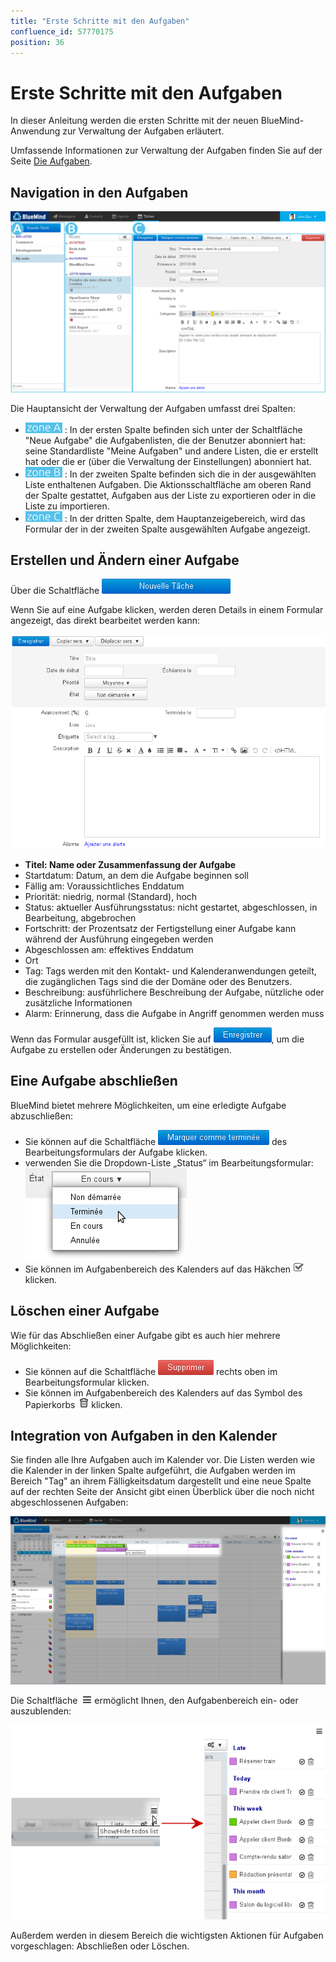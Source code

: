 ```yaml
---
title: "Erste Schritte mit den Aufgaben"
confluence_id: 57770175
position: 36
---
```

# Erste Schritte mit den Aufgaben


In dieser Anleitung werden die ersten Schritte mit der neuen BlueMind-Anwendung zur Verwaltung der Aufgaben erläutert.

Umfassende Informationen zur Verwaltung der Aufgaben finden Sie auf der Seite [Die Aufgaben](/Guide_de_l_utilisateur/Les_tâches/).


## Navigation in den Aufgaben

![](../attachments/57770612/57770649.png)

Die Hauptansicht der Verwaltung der Aufgaben umfasst drei Spalten:

-  ![](../attachments/57769989/69896475.png) : In der ersten Spalte befinden sich unter der Schaltfläche "Neue Aufgabe" die Aufgabenlisten, die der Benutzer abonniert hat: seine Standardliste "Meine Aufgaben" und andere Listen, die er erstellt hat oder die er (über die Verwaltung der Einstellungen) abonniert hat.
- ![](../attachments/57769989/69896474.png) : In der zweiten Spalte befinden sich die in der ausgewählten Liste enthaltenen Aufgaben. Die Aktionsschaltfläche am oberen Rand der Spalte gestattet, Aufgaben aus der Liste zu exportieren oder in die Liste zu importieren.
- ![](../attachments/57769989/69896473.png) : In der dritten Spalte, dem Hauptanzeigebereich, wird das Formular der in der zweiten Spalte ausgewählten Aufgabe angezeigt.


## Erstellen und Ändern einer Aufgabe

Über die Schaltfläche ![](../attachments/20054382/20054368.png)

Wenn Sie auf eine Aufgabe klicken, werden deren Details in einem Formular angezeigt, das direkt bearbeitet werden kann:

![](../attachments/57770612/57770643.png)

- **Titel: Name oder Zusammenfassung der Aufgabe**
- Startdatum: Datum, an dem die Aufgabe beginnen soll
- Fällig am: Voraussichtliches Enddatum
- Priorität: niedrig, normal (Standard), hoch
- Status: aktueller Ausführungsstatus: nicht gestartet, abgeschlossen, in Bearbeitung, abgebrochen
- Fortschritt: der Prozentsatz der Fertigstellung einer Aufgabe kann während der Ausführung eingegeben werden
- Abgeschlossen am: effektives Enddatum
- Ort
- Tag: Tags werden mit den Kontakt- und Kalenderanwendungen geteilt, die zugänglichen Tags sind die der Domäne oder des Benutzers.
- Beschreibung: ausführlichere Beschreibung der Aufgabe, nützliche oder zusätzliche Informationen
- Alarm: Erinnerung, dass die Aufgabe in Angriff genommen werden muss


Wenn das Formular ausgefüllt ist, klicken Sie auf ![](../attachments/57770612/57770619.png), um die Aufgabe zu erstellen oder Änderungen zu bestätigen.

## Eine Aufgabe abschließen

BlueMind bietet mehrere Möglichkeiten, um eine erledigte Aufgabe abzuschließen:

- Sie können auf die Schaltfläche ![](../attachments/57770612/57770617.png) des Bearbeitungsformulars der Aufgabe klicken.
- verwenden Sie die Dropdown-Liste „Status“ im Bearbeitungsformular: ![](../attachments/57770612/57770616.png)
- Sie können im Aufgabenbereich des Kalenders auf das Häkchen ![](../attachments/25051180/25051216.png) klicken.


## Löschen einer Aufgabe

Wie für das Abschließen einer Aufgabe gibt es auch hier mehrere Möglichkeiten:

- Sie können auf die Schaltfläche ![](../attachments/57770612/57770625.png) rechts oben im Bearbeitungsformular klicken.
- Sie können im Aufgabenbereich des Kalenders auf das Symbol des Papierkorbs  ![](../attachments/57770175/57770176.png) klicken.


## Integration von Aufgaben in den Kalender

Sie finden alle Ihre Aufgaben auch im Kalender vor. Die Listen werden wie die Kalender in der linken Spalte aufgeführt, die Aufgaben werden im Bereich "Tag" an ihrem Fälligkeitsdatum dargestellt und eine neue Spalte auf der rechten Seite der Ansicht gibt einen Überblick über die noch nicht abgeschlossenen Aufgaben:

![](../attachments/57770612/57770637.png)

Die Schaltfläche  ![](../attachments/57770612/57770623.png) ermöglicht Ihnen, den Aufgabenbereich ein- oder auszublenden:

![](../attachments/57770612/57770621.png)

Außerdem werden in diesem Bereich die wichtigsten Aktionen für Aufgaben vorgeschlagen: Abschließen oder Löschen.


